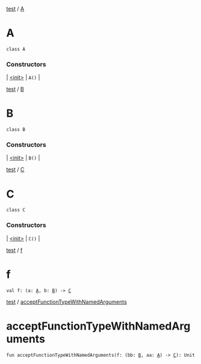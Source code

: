 <!-- File: test/--root--/-a/index.md -->
[test](../../index.md) / [A](./index.md)

# A

`class A`

### Constructors

| [&lt;init&gt;](-init-.md) | `A()` |

<!-- File: test/--root--/-b/index.md -->
[test](../../index.md) / [B](./index.md)

# B

`class B`

### Constructors

| [&lt;init&gt;](-init-.md) | `B()` |

<!-- File: test/--root--/-c/index.md -->
[test](../../index.md) / [C](./index.md)

# C

`class C`

### Constructors

| [&lt;init&gt;](-init-.md) | `C()` |

<!-- File: test/--root--/f.md -->
[test](../index.md) / [f](./f.md)

# f

`val f: (a: `[`A`](-a/index.md)`, b: `[`B`](-b/index.md)`) -> `[`C`](-c/index.md)
<!-- File: test/--root--/accept-function-type-with-named-arguments.md -->
[test](../index.md) / [acceptFunctionTypeWithNamedArguments](./accept-function-type-with-named-arguments.md)

# acceptFunctionTypeWithNamedArguments

`fun acceptFunctionTypeWithNamedArguments(f: (bb: `[`B`](-b/index.md)`, aa: `[`A`](-a/index.md)`) -> `[`C`](-c/index.md)`): Unit`